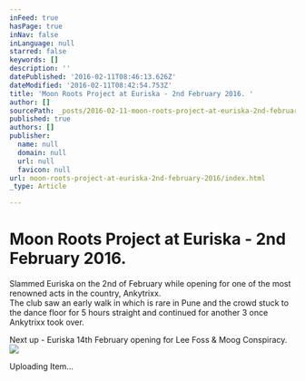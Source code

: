 ```yaml
---
inFeed: true
hasPage: true
inNav: false
inLanguage: null
starred: false
keywords: []
description: ''
datePublished: '2016-02-11T08:46:13.626Z'
dateModified: '2016-02-11T08:42:54.753Z'
title: 'Moon Roots Project at Euriska - 2nd February 2016. '
author: []
sourcePath: _posts/2016-02-11-moon-roots-project-at-euriska-2nd-february-2016.md
published: true
authors: []
publisher:
  name: null
  domain: null
  url: null
  favicon: null
url: moon-roots-project-at-euriska-2nd-february-2016/index.html
_type: Article

---
```

# Moon Roots Project at Euriska - 2nd February 2016\.

Slammed Euriska on the 2nd of February while opening for one of the most renowned acts in the country, Ankytrixx.  
The club saw an early walk in which is rare in Pune and the crowd stuck to the dance floor for 5 hours straight and continued for another 3 once Ankytrixx took over.

Next up - Euriska 14th February opening for Lee Foss & Moog Conspiracy.
![](https://imgflo.herokuapp.com/graph/vahj1ThiexotieMo/e73149eefb74e2521441ad8978c195a4/passthrough.jpg?height=600&input=https%3A%2F%2Fs3-us-west-2.amazonaws.com%2Fthe-grid-img%2Fp%2Fb9c87829f7f15ba2bffa10a3f783465b6e3aff90.jpg)

Uploading Item...

#